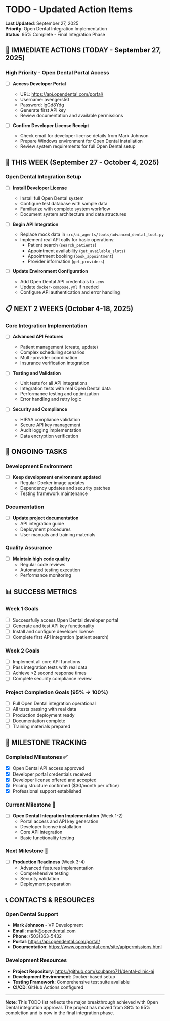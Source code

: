# TODO - Updated Action Items

**Last Updated**: September 27, 2025  
**Priority**: Open Dental Integration Implementation  
**Status**: 95% Complete - Final Integration Phase

## 🚨 IMMEDIATE ACTIONS (TODAY - September 27, 2025)

### High Priority - Open Dental Portal Access
- [ ] **Access Developer Portal**
  - URL: https://api.opendental.com/portal/
  - Username: avengers50
  - Password: lgGd8Ydg
  - Generate first API key
  - Review documentation and available permissions

- [ ] **Confirm Developer License Receipt**
  - Check email for developer license details from Mark Johnson
  - Prepare Windows environment for Open Dental installation
  - Review system requirements for full Open Dental setup

## 📅 THIS WEEK (September 27 - October 4, 2025)

### Open Dental Integration Setup
- [ ] **Install Developer License**
  - Install full Open Dental system
  - Configure test database with sample data
  - Familiarize with complete system workflow
  - Document system architecture and data structures

- [ ] **Begin API Integration**
  - Replace mock data in `src/ai_agents/tools/advanced_dental_tool.py`
  - Implement real API calls for basic operations:
    - Patient search (`search_patients`)
    - Appointment availability (`get_available_slots`)
    - Appointment booking (`book_appointment`)
    - Provider information (`get_providers`)

- [ ] **Update Environment Configuration**
  - Add Open Dental API credentials to `.env`
  - Update `docker-compose.yml` if needed
  - Configure API authentication and error handling

## 📋 NEXT 2 WEEKS (October 4-18, 2025)

### Core Integration Implementation
- [ ] **Advanced API Features**
  - Patient management (create, update)
  - Complex scheduling scenarios
  - Multi-provider coordination
  - Insurance verification integration

- [ ] **Testing and Validation**
  - Unit tests for all API integrations
  - Integration tests with real Open Dental data
  - Performance testing and optimization
  - Error handling and retry logic

- [ ] **Security and Compliance**
  - HIPAA compliance validation
  - Secure API key management
  - Audit logging implementation
  - Data encryption verification

## 🔄 ONGOING TASKS

### Development Environment
- [ ] **Keep development environment updated**
  - Regular Docker image updates
  - Dependency updates and security patches
  - Testing framework maintenance

### Documentation
- [ ] **Update project documentation**
  - API integration guide
  - Deployment procedures
  - User manuals and training materials

### Quality Assurance
- [ ] **Maintain high code quality**
  - Regular code reviews
  - Automated testing execution
  - Performance monitoring

## 📊 SUCCESS METRICS

### Week 1 Goals
- [ ] Successfully access Open Dental developer portal
- [ ] Generate and test API key functionality
- [ ] Install and configure developer license
- [ ] Complete first API integration (patient search)

### Week 2 Goals
- [ ] Implement all core API functions
- [ ] Pass integration tests with real data
- [ ] Achieve <2 second response times
- [ ] Complete security compliance review

### Project Completion Goals (95% → 100%)
- [ ] Full Open Dental integration operational
- [ ] All tests passing with real data
- [ ] Production deployment ready
- [ ] Documentation complete
- [ ] Training materials prepared

## 🎯 MILESTONE TRACKING

### Completed Milestones ✅
- [x] Open Dental API access approved
- [x] Developer portal credentials received
- [x] Developer license offered and accepted
- [x] Pricing structure confirmed ($30/month per office)
- [x] Professional support established

### Current Milestone 🔄
- [ ] **Open Dental Integration Implementation** (Week 1-2)
  - Portal access and API key generation
  - Developer license installation
  - Core API integration
  - Basic functionality testing

### Next Milestone 📅
- [ ] **Production Readiness** (Week 3-4)
  - Advanced features implementation
  - Comprehensive testing
  - Security validation
  - Deployment preparation

## 📞 CONTACTS & RESOURCES

### Open Dental Support
- **Mark Johnson** - VP Development
- **Email**: mark@opendental.com
- **Phone**: (503)363-5432
- **Portal**: https://api.opendental.com/portal/
- **Documentation**: https://www.opendental.com/site/apipermissions.html

### Development Resources
- **Project Repository**: https://github.com/scubapro711/dental-clinic-ai
- **Development Environment**: Docker-based setup
- **Testing Framework**: Comprehensive test suite available
- **CI/CD**: GitHub Actions configured

---

**Note**: This TODO list reflects the major breakthrough achieved with Open Dental integration approval. The project has moved from 88% to 95% completion and is now in the final integration phase.
